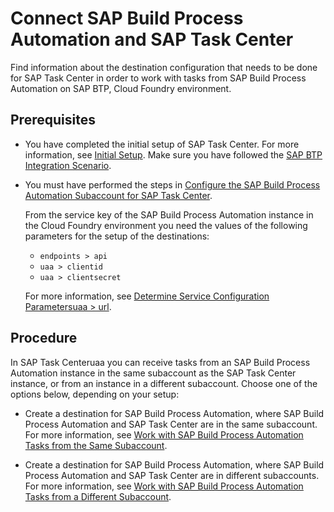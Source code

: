 <!-- loioe1e1dce7e52249f78370e5b05d3bce88 -->

# Connect SAP Build Process Automation and SAP Task Center

Find information about the destination configuration that needs to be done for SAP Task Center in order to work with tasks from SAP Build Process Automation on SAP BTP, Cloud Foundry environment.



<a name="loioe1e1dce7e52249f78370e5b05d3bce88__section_v3f_3gw_wtb"/>

## Prerequisites

-   You have completed the initial setup of SAP Task Center. For more information, see [Initial Setup](https://help.sap.com/docs/TASK_CENTER/08cbda59b4954e93abb2ec85f1db399d/834769400794464489f390350a82bbd6.html). Make sure you have followed the [SAP BTP Integration Scenario](https://help.sap.com/docs/cloud-identity/system-integration-guide/sap-btp-integration-scenario).

-   You must have performed the steps in [Configure the SAP Build Process Automation Subaccount for SAP Task Center](https://help.sap.com/docs/PROCESS_AUTOMATION/a331c4ef0a9d48a89c779fd449c022e7/4f04949597e84e18ae429d0bc280f4a2.html).

    From the service key of the SAP Build Process Automation instance in the Cloud Foundry environment you need the values of the following parameters for the setup of the destinations:

    -   `endpoints > api`
    -   `uaa > clientid`
    -   `uaa > clientsecret`

    For more information, see [Determine Service Configuration Parametersuaa \> url](https://help.sap.com/docs/PROCESS_AUTOMATION/a331c4ef0a9d48a89c779fd449c022e7/abd070bd5d5f4835b3d5b12d868531b6.html).




<a name="loioe1e1dce7e52249f78370e5b05d3bce88__section_odq_2fh_55b"/>

## Procedure

In SAP Task Centeruaa you can receive tasks from an SAP Build Process Automation instance in the same subaccount as the SAP Task Center instance, or from an instance in a different subaccount. Choose one of the options below, depending on your setup:

-   Create a destination for SAP Build Process Automation, where SAP Build Process Automation and SAP Task Center are in the same subaccount. For more information, see [Work with SAP Build Process Automation Tasks from the Same Subaccount](work-with-sap-build-process-automation-tasks-from-the-same-subaccount-f9c57ee.md).

-   Create a destination for SAP Build Process Automation, where SAP Build Process Automation and SAP Task Center are in different subaccounts. For more information, see [Work with SAP Build Process Automation Tasks from a Different Subaccount](work-with-sap-build-process-automation-tasks-from-a-different-subaccount-1d3e69d.md).


